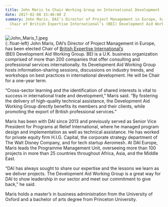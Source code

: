 ```yaml
---
title: John Maris to Chair Working Group on International Development
date: 2017-02-08 15:46:00 Z
summary: John Maris, DAI’s Director of Project Management in Europe, has been elected
  Chair of British Expertise International’s (BEI) Development Aid Working Group.
---
```


![John_Maris_1.jpeg](/uploads/John_Maris_1.jpeg)\
\{:.float-left}
John Maris, DAI’s Director of Project Management in Europe, has been elected Chair of [British Expertise International’s](http://www.britishexpertise.org/bx/pages/bx.php) (BEI) Development Aid Working Group. BEI is a U.K. business organization comprised of more than 200 companies that offer consulting and professional services internationally. Its Development Aid Working Group hosts information-sharing sessions, discussions on industry trends, and workshops on best practices in international development. He will be Chair for a one-year term.

“Cross-sector learning and the identification of shared interests is vital to success in international trade and development,” Maris said. “By fostering the delivery of high-quality technical assistance, the Development Aid Working Group directly benefits its members and their clients, while promoting the export of British professional services.”

Maris has been with DAI since 2013 and previously served as Senior Vice President for Programs at Relief International, where he managed program design and implementation as well as technical assistance. He has worked for private equity firm H.I.G. Capital, the corporate strategy department of The Walt Disney Company, and for tech startup Aeromesh. At DAI Europe, Maris leads the Programme Management Unit, overseeing more than 100 projects in more than 25 countries throughout Africa, Asia, and the Middle East.

“DAI has always sought to share our expertise and the lessons we learn as we deliver projects. The Development Aid Working Group is a great way for DAI to show leadership in our sector and meet our commitment to give back,” he said.

Maris holds a master’s in business administration from the University of Oxford and a bachelor of arts degree from Princeton University.